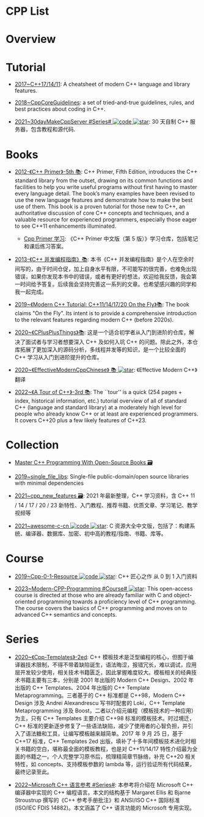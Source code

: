 # CPP List

# Overview

# Tutorial

- [2017~C++17/14/11](https://parg.co/b1f): A cheatsheet of modern C++ language and library features.

- [2018~CppCoreGuidelines](https://github.com/isocpp/CppCoreGuidelines): a set of tried-and-true guidelines, rules, and best practices about coding in C++.

- [2021~30dayMakeCppServer #Series# ![code](https://ng-tech.icu/assets/code.svg) ![star](https://img.shields.io/github/stars/yuesong-feng/30dayMakeCppServer)](https://github.com/yuesong-feng/30dayMakeCppServer): 30 天自制 C++ 服务器，包含教程和源代码.

# Books

- [2012-《C++ Primer》-5th 📚](https://www.oreilly.com/library/view/c-primer-fifth/9780133053043/): C++ Primer, Fifth Edition, introduces the C++ standard library from the outset, drawing on its common functions and facilities to help you write useful programs without first having to master every language detail. The book’s many examples have been revised to use the new language features and demonstrate how to make the best use of them. This book is a proven tutorial for those new to C++, an authoritative discussion of core C++ concepts and techniques, and a valuable resource for experienced programmers, especially those eager to see C++11 enhancements illuminated.

  - [Cpp Primer 学习](https://github.com/applenob/Cpp_Primer_Practice): 《C++ Primer 中文版（第 5 版）》学习仓库，包括笔记和课后练习答案。

- [2013-《C++ 并发编程指南》📚](https://github.com/forhappy/Cplusplus-Concurrency-In-Practice): 本书《C++ 并发编程指南》是个人在空余时间写的，由于时间仓促，加上自身水平有限，不可能写的很完善，也难免出现错误，如果你发现本书中的错误，或者有更好的想法，欢迎给我反馈，我会第一时间给予答复。后续我会坚持完善这一系列的文章。也希望感兴趣的同学和我一起完成。

- [2019~《Modern C++ Tutorial: C++11/14/17/20 On the Fly》📚](https://github.com/changkun/modern-cpp-tutorial): The book claims "On the Fly". Its intent is to provide a comprehensive introduction to the relevant features regarding modern C++ (before 2020s).

- [2020~《CPlusPlusThings》📚](https://github.com/Light-City/CPlusPlusThings): 这是一个适合初学者从入门到进阶的仓库，解决了面试者与学习者想要深入 C++ 及如何入坑 C++ 的问题。除此之外，本仓库拓展了更加深入的源码分析，多线程并发等的知识，是一个比较全面的 C++ 学习从入门到进阶提升的仓库。

- [2020~《EffectiveModernCppChinese》 📚 ![star](https://img.shields.io/github/stars/CnTransGroup/EffectiveModernCppChinese)](https://github.com/CnTransGroup/EffectiveModernCppChinese): 《Effective Modern C++》翻译

- [2022~《A Tour of C++》-3rd 📚](https://www.stroustrup.com/tour3.html): The ``tour'' is a quick (254 pages + index, historical information, etc.) tutorial overview of all of standard C++ (language and standard library) at a moderately high level for people who already know C++ or at least are experienced programmers. It covers C++20 plus a few likely features of C++23.

# Collection

- [Master C++ Programming With Open-Source Books 🗃️](https://www.ossblog.org/master-c-programming-with-open-source-books/)

- [2019~single_file_libs](https://github.com/nothings/single_file_libs): Single-file public-domain/open source libraries with minimal dependencies

- [2021~cpp_new_features 🗃️](https://github.com/0voice/cpp_new_features): 2021 年最新整理，C++ 学习资料，含 C++ 11 / 14 / 17 / 20 / 23 新特性、入门教程、推荐书籍、优质文章、学习笔记、教学视频等

- [2021~awesome-c-cn ![code](https://ng-tech.icu/assets/code.svg) ![star](https://img.shields.io/github/stars/jobbole/awesome-c-cn)](https://github.com/jobbole/awesome-c-cn): C 资源大全中文版，包括了：构建系统、编译器、数据库、加密、初中高的教程/指南、书籍、库等。

# Course

- [2019~Cpp-0-1-Resource ![code](https://ng-tech.icu/assets/code.svg) ![star](https://img.shields.io/github/stars/AnkerLeng/Cpp-0-1-Resource)](https://github.com/AnkerLeng/Cpp-0-1-Resource): C++ 匠心之作 从 0 到 1 入门资料

- [2023~Modern-CPP-Programming #Course# ![star](https://img.shields.io/github/stars/federico-busato/Modern-CPP-Programming)](https://github.com/federico-busato/Modern-CPP-Programming): This open-access course is directed at those who are already familiar with C and object-oriented programming towards a proficiency level of C++ programming. The course covers the basics of C++ programming and moves on to advanced C++ semantics and concepts.

# Series

- [2020~《Cpp-Templates》-2ed](https://github.com/downdemo/Cpp-Templates-2ed): C++ 模板技术是泛型编程的核心，但囿于编译器技术限制，不得不带着缺陷诞生，语法晦涩，报错冗长，难以调试，应用层开发较少使用，相关技术书籍匮乏，因此掌握难度较大。模板相关的经典技术书籍主要有三本，分别是 2001 年出版的 Modern C++ Design、2002 年出版的 C++ Templates、2004 年出版的 C++ Template Metaprogramming。三者基于的 C++ 标准都是 C++98，Modern C++ Design 涉及 Andrei Alexandrescu 写书时配套的 Loki，C++ Template Metaprogramming 涉及 Boost，二者以介绍元编程（模板技术的一种应用）为主，只有 C++ Templates 主要介绍 C++98 标准的模板技术。时过境迁，C++ 标准的更新逐步修复了一些语法缺陷，减少了使用者的心智负担，并引入了语法糖和工具，让编写模板越来越简单。2017 年 9 月 25 日，基于 C++17 标准，C++ Templates 2ed 出版，填补了十多年间模板技术进化时相关书籍的空白，堪称最全面的模板教程，也是对 C++11/14/17 特性介绍最为全面的书籍之一。个人完整学习原书后，梳理精简章节脉络，补充 C++20 相关特性，如 concepts、支持模板参数的 lambda 等，运行验证所有代码结果，最终记录至此。

- [2022~Microsoft C++ 语言参考 #Series#](https://learn.microsoft.com/zh-cn/cpp/cpp/cpp-language-reference?view=msvc-170): 本参考将介绍在 Microsoft C++ 编译器中实现的 C++ 编程语言。本文的结构基于 Margaret Ellis 和 Bjarne Stroustrup 撰写的《C++ 参考手册批注》和 ANSI/ISO C++ 国际标准 (ISO/IEC FDIS 14882)。本文涵盖了 C++ 语言功能的 Microsoft 专用实现。
